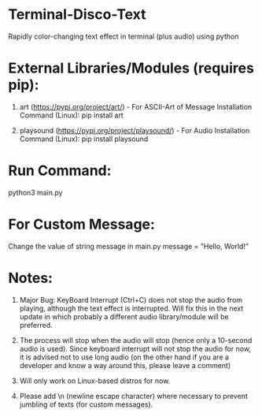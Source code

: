 # Terminal-Disco-Text
Rapidly color-changing text effect in terminal (plus audio) using python

# External Libraries/Modules (requires pip):

1) art (https://pypi.org/project/art/) - For ASCII-Art of Message
   Installation Command (Linux): 
      pip install art

2) playsound (https://pypi.org/project/playsound/) - For Audio
   Installation Command (Linux):
      pip install playsound
      
# Run Command:

  python3 main.py
 
# For Custom Message:

  Change the value of string message in main.py
  message = "Hello, World!"
 
# Notes:

  1) Major Bug: KeyBoard Interrupt (Ctrl+C) does not stop the audio from playing, although the text effect is interrupted. 
                Will fix this in the next update in which probably a different audio library/module will be preferred.
  
  2) The process will stop when the audio will stop (hence only a 10-second audio is used). Since keyboard interrupt
     will not stop the audio for now, it is advised not to use long audio (on the other hand if you are a developer
     and know a way around this, please leave a comment)
     
  3) Will only work on Linux-based distros for now.

  4) Please add \n (newline escape character) where necessary to prevent jumbling of texts (for custom messages). 
